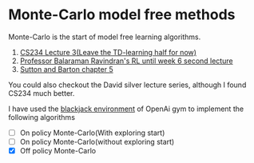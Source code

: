 # Monte-Carlo model free methods
Monte-Carlo is the start of model free learning algorithms.
1. [CS234 Lecture 3(Leave the TD-learning half for now)](https://www.youtube.com/watch?v=dRIhrn8cc9w&list=PLoROMvodv4rOSOPzutgyCTapiGlY2Nd8u&index=3)
2. [Professor Balaraman Ravindran's RL until week 6 second lecture](https://nptel.ac.in/courses/106106143/)
3. [Sutton and Barton chapter 5](https://web.stanford.edu/class/psych209/Readings/SuttonBartoIPRLBook2ndEd.pdf)

You could also checkout the David silver lecture series, although I found CS234 much better.

I have used the [blackjack environment](https://github.com/openai/gym/blob/master/gym/envs/toy_text/blackjack.py) of OpenAi gym
to implement the following algorithms

- [ ] On policy Monte-Carlo(With exploring start)
- [ ] On policy Monte-Carlo(without exploring start)
- [x] Off policy Monte-Carlo

